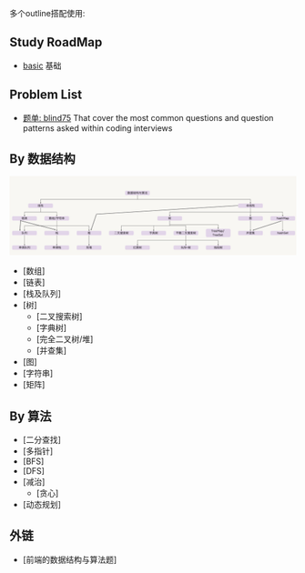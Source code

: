 多个outline搭配使用:

## Study RoadMap

- [basic](./docs/Basic.md) 基础

## Problem List

- [题单: blind75](./docs/Blind75.md) That cover the most common questions and question patterns asked within coding interviews

## By 数据结构

![preview](./docs/images/data-structure-zh.jpg)

- [数组]
- [链表]
- [栈及队列]
- [树]
  - [二叉搜索树]
  - [字典树]
  - [完全二叉树/堆]
  - [并查集]
- [图]
- [字符串]
- [矩阵]

## By 算法

- [二分查找]
- [多指针]
- [BFS]
- [DFS]
- [减治]
  - [贪心]
- [动态规划]

## 外链

- [前端的数据结构与算法题]
